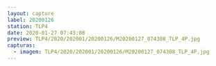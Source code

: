 ```yaml
---
layout: capture
label: 20200126
station: TLP4
date: 2020-01-27 07:43:08
preview: TLP4/2020/202001/20200126/M20200127_074308_TLP_4P.jpg
capturas:
  - imagem: TLP4/2020/202001/20200126/M20200127_074308_TLP_4P.jpg
---
```

